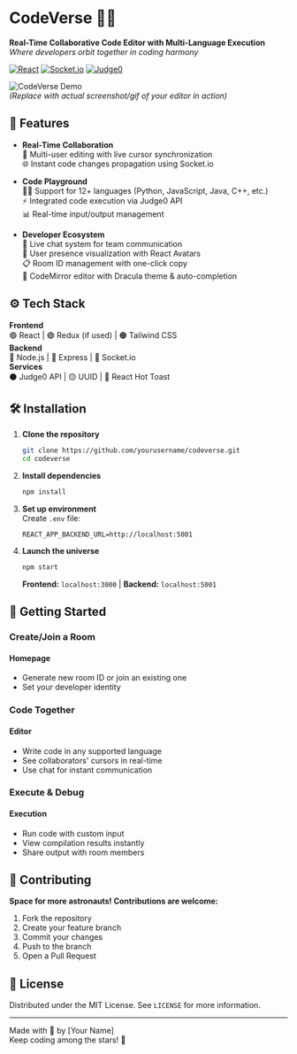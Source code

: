 # CodeVerse 🌌✨  
**Real-Time Collaborative Code Editor with Multi-Language Execution**  
*Where developers orbit together in coding harmony*  

[![React](https://img.shields.io/badge/React-17.0.2-%2361DAFB?logo=react)](https://reactjs.org/)
[![Socket.io](https://img.shields.io/badge/Socket.io-4.4.1-%23010101?logo=socket.io)](https://socket.io/)
[![Judge0](https://img.shields.io/badge/Judge0-API-%234B32C3)](https://judge0.com/)

![CodeVerse Demo](https://via.placeholder.com/800x400.png?text=CodeVerse+Demo+GIF+Here)  
*(Replace with actual screenshot/gif of your editor in action)*

## 🚀 Features  
- **Real-Time Collaboration**  
  👥 Multi-user editing with live cursor synchronization  
  🌐 Instant code changes propagation using Socket.io  

- **Code Playground**  
  🧑‍💻 Support for 12+ languages (Python, JavaScript, Java, C++, etc.)  
  ⚡ Integrated code execution via Judge0 API  
  📊 Real-time input/output management  

- **Developer Ecosystem**  
  💬 Live chat system for team communication  
  👤 User presence visualization with React Avatars  
  📋 Room ID management with one-click copy  
  🎨 CodeMirror editor with Dracula theme & auto-completion  

## ⚙️ Tech Stack  
**Frontend**  
🟢 React | 🟣 Redux (if used) | 🟠 Tailwind CSS  
**Backend**  
🔵 Node.js | 🧔 Express | 🔴 Socket.io  
**Services**  
⚫ Judge0 API | 🟡 UUID | 🔵 React Hot Toast  

## 🛠️ Installation  
1. **Clone the repository**  
   ```bash
   git clone https://github.com/yourusername/codeverse.git
   cd codeverse
   ```
2. **Install dependencies**  
   ```bash
   npm install
   ```
3. **Set up environment**  
   Create `.env` file:  
   ```env
   REACT_APP_BACKEND_URL=http://localhost:5001
   ```
4. **Launch the universe**  
   ```bash
   npm start
   ```  
   **Frontend:** `localhost:3000` | **Backend:** `localhost:5001`  

## 🌌 Getting Started  
### **Create/Join a Room**  
#### Homepage  
- Generate new room ID or join an existing one  
- Set your developer identity  

### **Code Together**  
#### Editor  
- Write code in any supported language  
- See collaborators' cursors in real-time  
- Use chat for instant communication  

### **Execute & Debug**  
#### Execution  
- Run code with custom input  
- View compilation results instantly  
- Share output with room members  

## 🤝 Contributing  
**Space for more astronauts! Contributions are welcome:**  
1. Fork the repository  
2. Create your feature branch  
3. Commit your changes  
4. Push to the branch  
5. Open a Pull Request  

## 📝 License  
Distributed under the MIT License. See `LICENSE` for more information.  

---  
Made with 🚀 by [Your Name]  
Keep coding among the stars! 🌠
